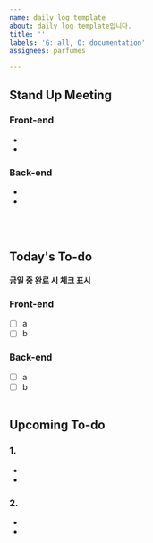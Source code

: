 ```yaml
---
name: daily log template
about: daily log template입니다.
title: ''
labels: 'G: all, O: documentation'
assignees: parfumes

---
```


## Stand Up Meeting
### Front-end
  -
  -
### Back-end
  -
  -
<br/><br/>
## Today's To-do
#### 금일 중 완료 시 체크 표시
### Front-end
- [ ] a
- [ ] b
### Back-end
- [ ] a
- [ ] b
<br/><br/>
## Upcoming To-do
### 1.
  -
  -
### 2.
  -
  -
